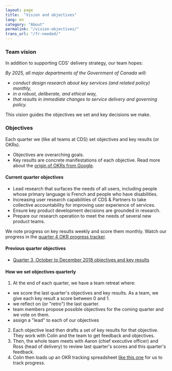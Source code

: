 ```yaml
---
layout: page
title:  "Vision and objectives"
lang: en
category: "About"
permalink: "/vision-objectives/"
trans_url: "/fr-needed/"
---
```


### Team vision

In addition to supporting CDS' delivery strategy, our team hopes:

_By 2025, all major departments of the Government of Canada will:_
- _conduct design research about key services (and related policy) monthly,_
- _in a robust, deliberate, and ethical way,_
- _that results in immediate changes to service delivery and governing policy._

This vision guides the objectives we set and key decisions we make.

### Objectives

Each quarter we (like all teams at CDS) set objectives and key results (or OKRs). 
* Objectives are overarching goals. 
* Key results are concrete manifestations of each objective. 
Read more about the [origin of OKRs from Google](https://rework.withgoogle.com/guides/set-goals-with-okrs/steps/introduction/).

#### Current quarter objectives

* Lead research that surfaces the needs of all users, including people whose primary language is French and people who have disabilities.
* Increasing user research capabilities of CDS & Partners to take collective accountability for improving user experience of services.
* Ensure key product development decisions are grounded in research.
* Prepare our research operation to meet the needs of several new product teams.

We note progress on key results weekly and score them monthly. Watch our progress in the [quarter 4 OKR progress tracker](https://docs.google.com/spreadsheets/d/1PHSA14FN6d0l-RfceFHuUY7JDmPaAID17Mtz011gJUU/edit#gid=0).

#### Previous quarter objectives

* [Quarter 3, October to December 2018 objectives and key results](https://docs.google.com/document/d/1QGrOZp2jPIUoVto3vz-5iyKvZxQWmhEft-LkYE9MUBI/edit)

#### How we set objectives quarterly

1. At the end of each quarter, we have a team retreat where:
  * we score the last quarter's objectives and key results. As a team, we give each key result a score between 0 and 1.
  * we reflect on (or "retro") the last quarter.
  * team members propose possible objectives for the coming quarter and we vote on them.
  * assign a "lead" to each of our objectives
2. Each objective lead then drafts a set of key results for that objective. They work with Colin and the team to get feedback and objectives. 
3. Then, the whole team meets with Aaron (chief executive officer) and Ross (head of delivery) to review last quarter's scores and this quarter's feedback.
4. Colin then loads up an OKR tracking spreadsheet [like this one](https://docs.google.com/spreadsheets/d/1PHSA14FN6d0l-RfceFHuUY7JDmPaAID17Mtz011gJUU/edit#gid=0) for us to track progress.
